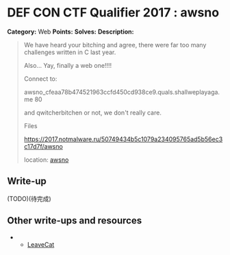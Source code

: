 # DEF CON CTF Qualifier 2017 : awsno

**Category:** Web
**Points:** 
**Solves:** 
**Description:**

> We have heard your bitching and agree, there were far too many challenges written in C last year.
>
> Also... Yay, finally a web one!!!!
>
> Connect to:
>
> awsno_cfeaa78b474521963ccfd450cd938ce9.quals.shallweplayaga.me 80
>
> and qwitcherbitchen or not, we don't really care.
>
> Files
>
> <https://2017.notmalware.ru/50749434b5c1079a234095765ad5b56ec3c17d7f/awsno>
>
> location: [awsno](awsno)

## Write-up

(TODO)(待完成)

## Other write-ups and resources
* * [LeaveCat](https://github.com/pwn2expoit/ctfwriteup/blob/master/defcon25/empanada/solve.py)
